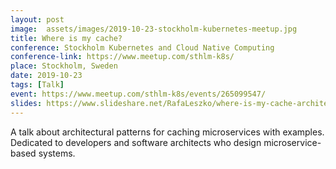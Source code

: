 ```yaml
---
layout: post
image:  assets/images/2019-10-23-stockholm-kubernetes-meetup.jpg
title: Where is my cache?
conference: Stockholm Kubernetes and Cloud Native Computing
conference-link: https://www.meetup.com/sthlm-k8s/
place: Stockholm, Sweden
date: 2019-10-23
tags: [Talk]
event: https://www.meetup.com/sthlm-k8s/events/265099547/
slides: https://www.slideshare.net/RafaLeszko/where-is-my-cache-architectural-patterns-for-caching-microservices-by-example
---
```


A talk about architectural patterns for caching microservices with examples. Dedicated to developers and software architects who design microservice-based systems.